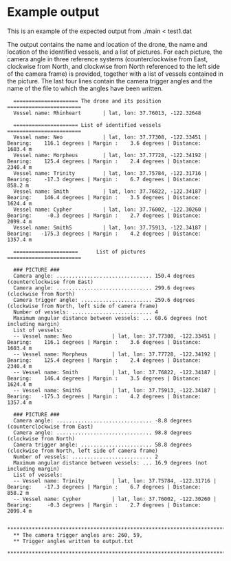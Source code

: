 <h1> Example output </h1>

This is an example of the expected output from ./main < test1.dat

The output contains the name and location of the drone, the name and location
of the identified vessels, and a list of pictures.  For each picture, the
camera angle in three reference systems (counterclockwise from East, clockwise
from North, and clockwise from North referenced to the left side of the camera
frame) is provided, together with a list of vessels contained in the picture.
The last four lines contain the camera trigger angles and the name of the file
to which the angles have been written. 

      ===================== The drone and its position ========================
      Vessel name: Rhinheart       | lat, lon: 37.76013, -122.32648
      
      ===================== List of identified vessels ========================
      Vessel name: Neo             | lat, lon: 37.77308, -122.33451 | Bearing:    116.1 degrees | Margin :    3.6 degrees | Distance:  1603.4 m
      Vessel name: Morpheus        | lat, lon: 37.77728, -122.34192 | Bearing:    125.4 degrees | Margin :    2.4 degrees | Distance:  2340.4 m
      Vessel name: Trinity         | lat, lon: 37.75784, -122.31716 | Bearing:    -17.3 degrees | Margin :    6.7 degrees | Distance:   858.2 m
      Vessel name: Smith           | lat, lon: 37.76822, -122.34187 | Bearing:    146.4 degrees | Margin :    3.5 degrees | Distance:  1624.4 m
      Vessel name: Cypher          | lat, lon: 37.76002, -122.30260 | Bearing:     -0.3 degrees | Margin :    2.7 degrees | Distance:  2099.4 m
      Vessel name: SmithS          | lat, lon: 37.75913, -122.34187 | Bearing:   -175.3 degrees | Margin :    4.2 degrees | Distance:  1357.4 m
      
      =====================      List of pictures      ========================
      
      ### PICTURE ###
      Camera angle: ............................... 150.4 degrees (counterclockwise from East)
      Camera angle: ............................... 299.6 degrees (clockwise from North)
      Camera trigger angle: ....................... 259.6 degrees (clockwise from North, left side of camera frame)
      Number of vessels: .......................... 4
      Maximum angular distance between vessels: ... 68.6 degrees (not including margin)
      List of vessels:
      -- Vessel name: Neo             | lat, lon: 37.77308, -122.33451 | Bearing:    116.1 degrees | Margin :    3.6 degrees | Distance:  1603.4 m
      -- Vessel name: Morpheus        | lat, lon: 37.77728, -122.34192 | Bearing:    125.4 degrees | Margin :    2.4 degrees | Distance:  2340.4 m
      -- Vessel name: Smith           | lat, lon: 37.76822, -122.34187 | Bearing:    146.4 degrees | Margin :    3.5 degrees | Distance:  1624.4 m
      -- Vessel name: SmithS          | lat, lon: 37.75913, -122.34187 | Bearing:   -175.3 degrees | Margin :    4.2 degrees | Distance:  1357.4 m
      
      ### PICTURE ###
      Camera angle: ............................... -8.8 degrees (counterclockwise from East)
      Camera angle: ............................... 98.8 degrees (clockwise from North)
      Camera trigger angle: ....................... 58.8 degrees (clockwise from North, left side of camera frame)
      Number of vessels: .......................... 2
      Maximum angular distance between vessels: ... 16.9 degrees (not including margin)
      List of vessels:
      -- Vessel name: Trinity         | lat, lon: 37.75784, -122.31716 | Bearing:    -17.3 degrees | Margin :    6.7 degrees | Distance:   858.2 m
      -- Vessel name: Cypher          | lat, lon: 37.76002, -122.30260 | Bearing:     -0.3 degrees | Margin :    2.7 degrees | Distance:  2099.4 m
      
      *************************************************************************
      ** The camera trigger angles are: 260, 59, 
      ** Trigger angles written to output.txt
      *************************************************************************

